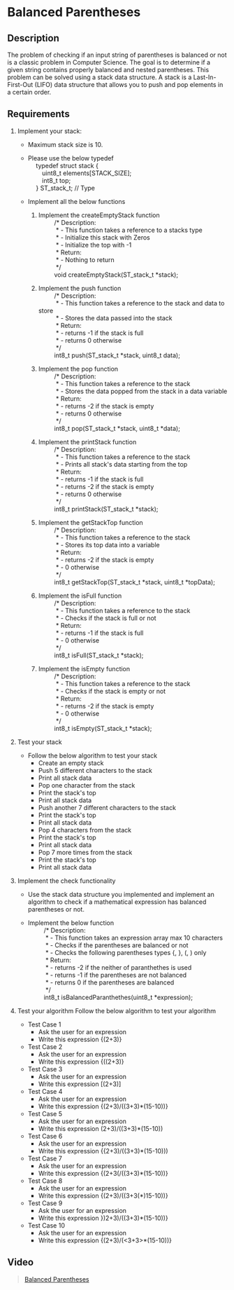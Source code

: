 # Balanced Parentheses

## Description

The problem of checking if an input string of parentheses is balanced or not is a classic problem in Computer Science. The goal is to determine if a given string contains properly balanced and nested parentheses. This problem can be solved using a stack data structure. A stack is a Last-In-First-Out (LIFO) data structure that allows you to push and pop elements in a certain order.

## Requirements

1. Implement your stack:
    - Maximum stack size is 10.

    - Please use the below typedef
<br> &emsp; typedef struct stack {
<br> &emsp;&emsp; uint8_t elements[STACK_SIZE];
<br> &emsp;&emsp; int8_t top;
<br> &emsp; } ST_stack_t; // Type

    - Implement all the below functions
        1. Implement the createEmptyStack function
<br> &emsp; &emsp; /* Description:
<br> &emsp; &emsp; &nbsp;* - This function takes a reference to a stacks type
<br> &emsp; &emsp; &nbsp;* - Initialize this stack with Zeros
<br> &emsp; &emsp; &nbsp;* - Initialize the top with -1
<br> &emsp; &emsp; &nbsp;* Return:
<br> &emsp; &emsp; &nbsp;* - Nothing to return
<br> &emsp; &emsp; &nbsp;*/
<br> &emsp; &emsp; void createEmptyStack(ST_stack_t *stack);

        2. Implement the push function
<br> &emsp; &emsp; /* Description:
<br> &emsp; &emsp; &nbsp;* - This function takes a reference to the stack and data to store
<br> &emsp; &emsp; &nbsp;* - Stores the data passed into the stack
<br> &emsp; &emsp; &nbsp;* Return:
<br> &emsp; &emsp; &nbsp;* - returns -1 if the stack is full
<br> &emsp; &emsp; &nbsp;* - returns 0 otherwise
<br> &emsp; &emsp; &nbsp;*/
<br> &emsp; &emsp; int8_t push(ST_stack_t *stack, uint8_t data);

        3. Implement the pop function
<br> &emsp; &emsp; /* Description:
<br> &emsp; &emsp; &nbsp;* - This function takes a reference to the stack
<br> &emsp; &emsp; &nbsp;* - Stores the data popped from the stack in a data variable
<br> &emsp; &emsp; &nbsp;* Return:
<br> &emsp; &emsp; &nbsp;* - returns -2 if the stack is empty
<br> &emsp; &emsp; &nbsp;* - returns 0 otherwise
<br> &emsp; &emsp; &nbsp;*/
<br> &emsp; &emsp; int8_t pop(ST_stack_t *stack, uint8_t *data);

        4. Implement the printStack function
<br> &emsp; &emsp; /* Description:
<br> &emsp; &emsp; &nbsp;* - This function takes a reference to the stack
<br> &emsp; &emsp; &nbsp;* - Prints all stack's data starting from the top
<br> &emsp; &emsp; &nbsp;* Return:
<br> &emsp; &emsp; &nbsp;* - returns -1 if the stack is full
<br> &emsp; &emsp; &nbsp;* - returns -2 if the stack is empty
<br> &emsp; &emsp; &nbsp;* - returns 0 otherwise
<br> &emsp; &emsp; &nbsp;*/
<br> &emsp; &emsp; int8_t printStack(ST_stack_t *stack);

        5. Implement the getStackTop function
<br> &emsp; &emsp; /* Description:
<br> &emsp; &emsp; &nbsp;* - This function takes a reference to the stack
<br> &emsp; &emsp; &nbsp;* - Stores its top data into a variable
<br> &emsp; &emsp; &nbsp;* Return:
<br> &emsp; &emsp; &nbsp;* - returns -2 if the stack is empty
<br> &emsp; &emsp; &nbsp;* - 0 otherwise
<br> &emsp; &emsp; &nbsp;*/
<br> &emsp; &emsp; int8_t getStackTop(ST_stack_t *stack, uint8_t *topData);

        6. Implement the isFull function
<br> &emsp; &emsp; /* Description:
<br> &emsp; &emsp; &nbsp;* - This function takes a reference to the stack
<br> &emsp; &emsp; &nbsp;* - Checks if the stack is full or not
<br> &emsp; &emsp; &nbsp;* Return:
<br> &emsp; &emsp; &nbsp;* - returns -1 if the stack is full
<br> &emsp; &emsp; &nbsp;* - 0 otherwise
<br> &emsp; &emsp; &nbsp;*/
<br> &emsp; &emsp; int8_t isFull(ST_stack_t *stack);

        7. Implement the isEmpty function
<br> &emsp; &emsp; /* Description:
<br> &emsp; &emsp; &nbsp;* - This function takes a reference to the stack
<br> &emsp; &emsp; &nbsp;* - Checks if the stack is empty or not
<br> &emsp; &emsp; &nbsp;* Return:
<br> &emsp; &emsp; &nbsp;* - returns -2 if the stack is empty
<br> &emsp; &emsp; &nbsp;* - 0 otherwise
<br> &emsp; &emsp; &nbsp;*/
<br> &emsp; &emsp; int8_t isEmpty(ST_stack_t *stack);

2. Test your stack
    - Follow the below algorithm to test your stack
      - Create an empty stack
      - Push 5 different characters to the stack
      - Print all stack data
      - Pop one character from the stack
      - Print the stack's top
      - Print all stack data
      - Push another 7 different characters to the stack
      - Print the stack's top
      - Print all stack data
      - Pop 4 characters from the stack
      - Print the stack's top 
      - Print all stack data
      - Pop 7 more times from the stack
      - Print the stack's top 
      - Print all stack data

3. Implement the check functionality
    - Use the stack data structure you implemented and implement an algorithm to check if a mathematical expression has
      balanced parentheses or not.
      
    - Implement the below function
<br> &emsp; &emsp; /* Description:
<br> &emsp; &emsp; &nbsp;* - This function takes an expression array max 10 characters
<br> &emsp; &emsp; &nbsp;* - Checks if the parentheses are balanced or not
<br> &emsp; &emsp; &nbsp;* - Checks the following parentheses types {, }, (, ) only
<br> &emsp; &emsp; &nbsp;* Return:
<br> &emsp; &emsp; &nbsp;* - returns -2 if the neither of paranthethes is used
<br> &emsp; &emsp; &nbsp;* - returns -1 if the parentheses are not balanced
<br> &emsp; &emsp; &nbsp;* - returns 0 if the parentheses are balanced
<br> &emsp; &emsp; &nbsp;*/
<br> &emsp; &emsp; int8_t isBalancedParanthethes(uint8_t *expression);

4. Test your algorithm	Follow the below algorithm to test your algorithm
    - Test Case 1
        - Ask the user for an expression
        - Write this expression {(2+3)}
    - Test Case 2
        - Ask the user for an expression
        - Write this expression {((2+3)}
    - Test Case 3
        - Ask the user for an expression
        - Write this expression [(2+3)]
    - Test Case 4
        - Ask the user for an expression
        - Write this expression {(2+3)/((3+3)*(15-10))}
    - Test Case 5
        - Ask the user for an expression
        - Write this expression (2+3)/((3+3)*(15-10))
    - Test Case 6
        - Ask the user for an expression
        - Write this expression {{2+3)/((3+3)*(15-10)))
    - Test Case 7
        - Ask the user for an expression
        - Write this expression {(2+3(/((3+3)*(15-10))}
    - Test Case 8
        - Ask the user for an expression
        - Write this expression {(2+3)/((3+3(*)15-10))}
    - Test Case 9
        - Ask the user for an expression
        - Write this expression })2+3)/((3+3)*(15-10))}
    - Test Case 10
        - Ask the user for an expression
        - Write this expression {(2+3)/(<3+3>*(15-10))}

## Video
> [Balanced Parentheses](https://drive.google.com/drive/folders/1axx-MDP6cWa-0yTK01rXzJot89ecI3Cq?usp=sharing)
